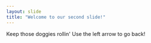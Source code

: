 ```yaml
---
layout: slide
title: "Welcome to our second slide!"
---
```

Keep those doggies rollin'
Use the left arrow to go back!
